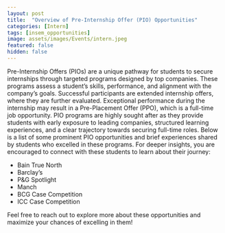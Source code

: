 ```yaml
---
layout: post
title:  "Overview of Pre-Internship Offer (PIO) Opportunities"
categories: [Intern]
tags: [insem_opportunities]
image: assets/images/Events/intern.jpeg
featured: false
hidden: false
---
```


Pre-Internship Offers (PIOs) are a unique pathway for students to secure internships through targeted programs designed by top companies. These programs assess a student’s skills, performance, and alignment with the company’s goals. Successful participants are extended internship offers, where they are further evaluated. Exceptional performance during the internship may result in a Pre-Placement Offer (PPO), which is a full-time job opportunity. PIO programs are highly sought after as they provide students with early exposure to leading companies, structured learning experiences, and a clear trajectory towards securing full-time roles. Below is a list of some prominent PIO opportunities and brief experiences shared by students who excelled in these programs. For deeper insights, you are encouraged to connect with these students to learn about their journey:  

- Bain True North
- Barclay’s
- P&G Spotlight
- Manch
- BCG Case Competition
- ICC Case Competition  

Feel free to reach out to explore more about these opportunities and maximize your chances of excelling in them!

